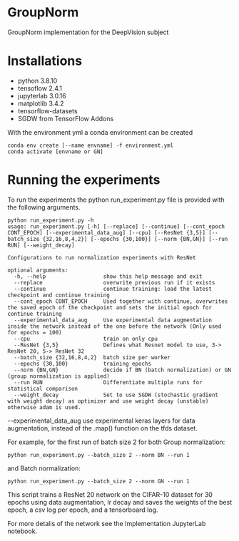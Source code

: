 # GroupNorm
GroupNorm implementation for the DeepVision subject

# Installations

- python 3.8.10
- tensoflow 2.4.1
- jupyterlab 3.0.16
- matplotlib 3.4.2
- tensorflow-datasets
- SGDW from TensorFlow Addons

With the environment yml a conda environment can be created
```shell
conda env create [--name envname] -f environment.yml
conda activate [envname or GN]
```

# Running the experiments

To run the experiments the python run_experiment.py file is provided with the following arguments.

```shell
python run_experiment.py -h
usage: run_experiment.py [-h] [--replace] [--continue] [--cont_epoch CONT_EPOCH] [--experimental_data_aug] [--cpu] [--ResNet {3,5}] [--batch_size {32,16,8,4,2}] [--epochs {30,100}] [--norm {BN,GN}] [--run RUN] [--weight_decay]

Configurations to run normalization experiments with ResNet

optional arguments:
  -h, --help                  show this help message and exit
  --replace                   overwrite previous run if it exists
  --continue                  continue training: load the latest checkpoint and continue training
  --cont_epoch CONT_EPOCH     Used together with continue, overwrites the saved epoch of the checkpoint and sets the initial epoch for continue training
  --experimental_data_aug     Use experimental data augmentation inside the network instead of the one before the network (Only used for epochs = 100)
  --cpu                       train on only cpu
  --ResNet {3,5}              Defines what Resnet model to use, 3-> ResNet 20, 5-> ResNet 32
  --batch_size {32,16,8,4,2}  batch size per worker
  --epochs {30,100}           training epochs
  --norm {BN,GN}              decide if BN (batch normalization) or GN (group normalization is applied)
  --run RUN                   Differentiate multiple runs for statistical comparison
  --weight_decay              Set to use SGDW (stochastic gradient with weight decay) as optimizer and use weight decay (unstable) otherwise adam is used.
```
--experimental_data_aug use experimental  keras layers for data augmentation, instead of the .map() function on the tfds dataset.

For example, for the first run of batch size 2 for both Group normalization:
```shell
python run_experiment.py --batch_size 2 --norm BN --run 1
```
and Batch normalization:
```shell
python run_experiment.py --batch_size 2 --norm GN --run 1
```
This script trains a ResNet 20 network on the CIFAR-10 dataset for 30 epochs using data augmentation, lr decay and saves the weights of the best epoch,  a csv log per epoch, and a tensorboard log.

For more detalis of the network see the Implementation JupyterLab notebook.
